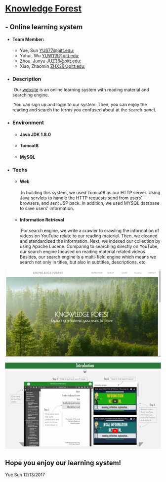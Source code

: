 # [Knowledge Forest](http://18.218.89.43:8080/final/)

## 			- Online learning system



- #### Team Member:
  - Yue, Sun <YUS77@pitt.edu>;
  - Yuhui, Wu <YUW119@pitt.edu>;
  - Zhou, Junyu <JUZ36@pitt.edu>;
  - Xiao, Zhaomin <ZHX36@pitt.edu>;


- ### Description

  ​	Our [website](http://18.218.89.43:8080/final/) is an online learning system with reading material and searching engine.

  ​	You can sign up and login to our system. Then, you can enjoy the reading and search the terms you confused about at the search panel.

- ### Environment

  - #### Java JDK 1.8.0

  - #### Tomcat8  

  - #### MySQL  

- ### Techs  

  - #### Web  

    ​	In building this system, we used Tomcat8 as our HTTP server. Using Java servlets to handle the HTTP requests send from users' browsers, and sent JSP back. In addition, we used MYSQL database to save users' information.

  - #### Information Retrieval

    ​	For search engine, we write a crawler to crawling the information of videos on YouTube relate to our reading material. Then, we cleaned and standardized the information. Next, we indexed our collection by using Apache Lucene. Comparing to searching directly on YouTube, our search engine focused on reading material related videos. Besides, our search engine is a multi-field engine which means we search not only in titles, but also in subtitles, descriptions, etc.

![](https://github.com/coiller/Knowledge-Forest/blob/master/homepage.png)

![](https://github.com/coiller/Knowledge-Forest/blob/master/intro.jpg)    
  
## Hope you enjoy our learning system!  

  Yue Sun 12/13/2017

  ​

